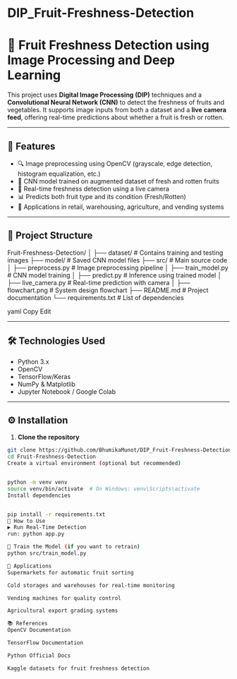# DIP_Fruit-Freshness-Detection
# 🍎 Fruit Freshness Detection using Image Processing and Deep Learning

This project uses **Digital Image Processing (DIP)** techniques and a **Convolutional Neural Network (CNN)** to detect the freshness of fruits and vegetables. It supports image inputs from both a dataset and a **live camera feed**, offering real-time predictions about whether a fruit is fresh or rotten.

---

## 📌 Features

- 🔍 Image preprocessing using OpenCV (grayscale, edge detection, histogram equalization, etc.)
- 🧠 CNN model trained on augmented dataset of fresh and rotten fruits
- 🎥 Real-time freshness detection using a live camera
- 📊 Predicts both fruit type and its condition (Fresh/Rotten)
- 🏪 Applications in retail, warehousing, agriculture, and vending systems

---

## 📂 Project Structure

Fruit-Freshness-Detection/ │ ├── dataset/ # Contains training and testing images ├── model/ # Saved CNN model files ├── src/ # Main source code │ ├── preprocess.py # Image preprocessing pipeline │ ├── train_model.py # CNN model training │ ├── predict.py # Inference using trained model │ ├── live_camera.py # Real-time prediction with camera │ ├── flowchart.png # System design flowchart ├── README.md # Project documentation └── requirements.txt # List of dependencies

yaml
Copy
Edit

---

## 🛠️ Technologies Used

- Python 3.x
- OpenCV
- TensorFlow/Keras
- NumPy & Matplotlib
- Jupyter Notebook / Google Colab

---

## ⚙️ Installation

1. **Clone the repository**
```bash
git clone https://github.com/BhumikaMunot/DIP_Fruit-Freshness-Detection.git
cd Fruit-Freshness-Detection
Create a virtual environment (optional but recommended)


python -m venv venv
source venv/bin/activate  # On Windows: venv\Scripts\activate
Install dependencies


pip install -r requirements.txt
🚀 How to Use
▶️ Run Real-Time Detection
run: python app.py

🧪 Train the Model (if you want to retrain)
python src/train_model.py

📌 Applications
Supermarkets for automatic fruit sorting

Cold storages and warehouses for real-time monitoring

Vending machines for quality control

Agricultural export grading systems

📚 References
OpenCV Documentation

TensorFlow Documentation

Python Official Docs

Kaggle datasets for fruit freshness detection